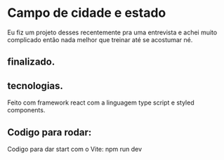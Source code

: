 

# Campo de cidade e estado
Eu fiz um projeto desses recentemente pra uma entrevista e achei muito complicado então nada melhor que treinar até se acostumar né.


## finalizado.



## tecnologias.
Feito com framework react com a linguagem type script e styled components.

## Codigo para rodar:
Codigo para dar start com o Vite: npm run dev
